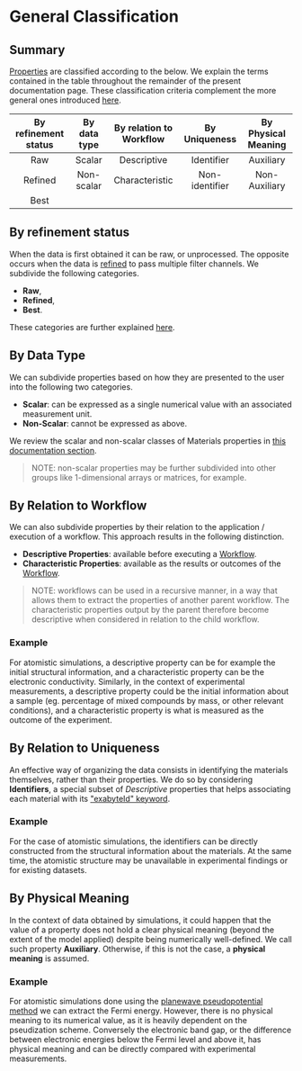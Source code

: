 # General Classification

## Summary

[Properties](../overview.md) are classified according to the below. We explain the terms contained in the table throughout the remainder of the present documentation page. These classification criteria complement the more general ones introduced [here](../../data/classification.md).

| By refinement status |  By data type | By relation to Workflow  | By Uniqueness   | By Physical Meaning      |
|:--------:|:-------------:|:------------------------:|:---------------:|:------------------------:|
|  Raw     | Scalar        | Descriptive              | Identifier      | Auxiliary                |
|  Refined | Non-scalar    | Characteristic           | Non-identifier  | Non-Auxiliary            |
|  Best    |               |                          |                 |                          |

## By refinement status

When the data is first obtained it can be raw, or unprocessed. The opposite occurs when the data is [refined](../lifecycle/refinement.md) to pass multiple filter channels. We subdivide the following categories.
 
- **Raw**, 
- **Refined**,
- **Best**.

These categories are further explained [here](../lifecycle/refinement.md).

## By Data Type

We can subdivide properties based on how they are presented to the user into the following two categories.

- **Scalar**: can be expressed as a single numerical value with an associated measurement unit.
- **Non-Scalar**: cannot be expressed as above.

We review the scalar and non-scalar classes of Materials properties in [this documentation section](../../properties-directory/overview.md).

> NOTE: non-scalar properties may be further subdivided into other groups like 1-dimensional arrays or matrices, for example.

## By Relation to Workflow

We can also subdivide properties by their relation to the application / execution of a workflow. This approach results in the following distinction. 

- **Descriptive Properties**: available before executing a [Workflow](../../workflows/overview.md).
- **Characteristic Properties**: available as the results or outcomes of the [Workflow](../../workflows/overview.md).

> NOTE: workflows can be used in a recursive manner, in a way that allows them to extract the properties of another parent workflow. The characteristic properties output by the parent therefore become descriptive when considered in relation to the child workflow. 

### Example 
    
For atomistic simulations, a descriptive property can be for example the initial structural information, and a characteristic property can be the electronic conductivity. Similarly, in the context of experimental measurements, a descriptive property could be the initial information about a sample (eg. percentage of mixed compounds by mass, or other relevant conditions), and a characteristic property is what is measured as the outcome of the experiment.

## By Relation to Uniqueness

An effective way of organizing the data consists in identifying the materials themselves, rather than their properties. We do so by considering **Identifiers**, a special subset of *Descriptive* properties that helps associating each material with its ["exabyteId" keyword](../../entities-general/data.md). 

### Example 

For the case of atomistic simulations, the identifiers can be directly constructed from the structural information about the materials. At the same time, the atomistic structure may be unavailable in experimental findings or for existing datasets.
 
<!-- 

TODO: implement and uncomment the text below
 
We allow for the possibility of custom identifiers. 

As the example above demonstrates, unique identifiers can be dependent on the source of data.  

 -->


## By Physical Meaning

In the context of data obtained by simulations, it could happen that the value of a property does not hold a clear physical meaning (beyond the extent of the model applied) despite being numerically well-defined. We call such property **Auxiliary**. Otherwise, if this is not the case, a **physical meaning** is assumed.

### Example 

For atomistic simulations done using the [planewave pseudopotential method](../../methods/pseudopotential/overview.md) we can extract the Fermi energy. However, there is no physical meaning to its numerical value, as it is heavily dependent on the pseudization scheme. Conversely the electronic band gap, or the difference between electronic energies below the Fermi level and above it, has physical meaning and can be directly compared with experimental measurements. 
